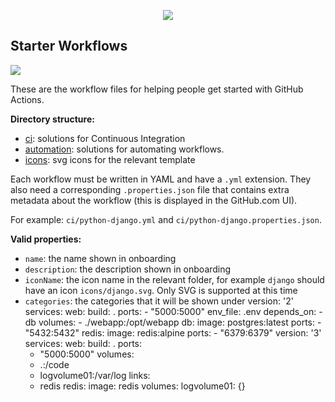 <p align="center">
  <img src="https://avatars0.githubusercontent.com/u/44036562?s=100&v=4"/> 
</p>

## Starter Workflows

<img src="https://d3vv6lp55qjaqc.cloudfront.net/items/353A3p3Y2x3c2t2N0c01/Image%202019-08-27%20at%203.25.07%20PM.png" max-width="75%"/>

These are the workflow files for helping people get started with GitHub Actions. 

**Directory structure:**
* [ci](ci): solutions for Continuous Integration
* [automation](automation): solutions for automating workflows.
* [icons](icons): svg icons for the relevant template

Each workflow must be written in YAML and have a `.yml` extension. They also need a corresponding `.properties.json` file that contains extra metadata about the workflow (this is displayed in the GitHub.com UI).

For example: `ci/python-django.yml` and `ci/python-django.properties.json`.

**Valid properties:**
* `name`: the name shown in onboarding
* `description`: the description shown in onboarding
* `iconName`: the icon name in the relevant folder, for example `django` should have an icon `icons/django.svg`. Only SVG is supported at this time
* `categories`: the categories that it will be shown under
version: '2'
services:
  web:
    build: .
    ports:
      - "5000:5000"
    env_file: .env
    depends_on:
      - db
    volumes:
      - ./webapp:/opt/webapp
  db:
    image: postgres:latest
    ports:
      - "5432:5432"
  redis:
    image: redis:alpine
    ports:
      - "6379:6379"
version: '3'
services:
  web:
    build: .
    ports:
    - "5000:5000"
    volumes:
    - .:/code
    - logvolume01:/var/log
    links:
    - redis
  redis:
    image: redis
volumes:
  logvolume01: {}
